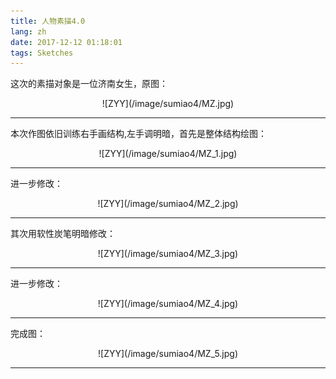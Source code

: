 ```yaml
---
title: 人物素描4.0
lang: zh
date: 2017-12-12 01:18:01
tags: Sketches
---
```


这次的素描对象是一位济南女生，原图：

<center>![ZYY](/image/sumiao4/MZ.jpg)</center>

----------------------------------------  

本次作图依旧训练右手画结构,左手调明暗，首先是整体结构绘图：

<center>![ZYY](/image/sumiao4/MZ_1.jpg)</center>

----------------------------------------  

进一步修改：

<center>![ZYY](/image/sumiao4/MZ_2.jpg)</center>

----------------------------------------  

其次用软性炭笔明暗修改：

<center>![ZYY](/image/sumiao4/MZ_3.jpg)</center>

----------------------------------------  

进一步修改：

<center>![ZYY](/image/sumiao4/MZ_4.jpg)</center>

----------------------------------------  

完成图：

<center>![ZYY](/image/sumiao4/MZ_5.jpg)</center>

----------------------------------------  